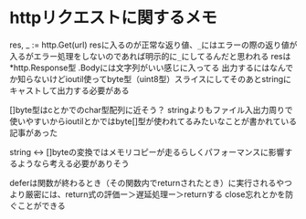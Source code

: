 # httpリクエストに関するメモ
res, _ := http.Get(url)
resに入るのが正常な返り値、`_`にはエラーの際の返り値が入るがエラー処理をしないのであれば明示的に`_`にしてるんだと思われる
resは*http.Response型
.Bodyには文字列がいい感じに入ってる
出力するにはなんでか知らないけどioutil使ってbyte型（uint8型）スライスにしてそのあとstringにキャストして出力する必要がある

[]byte型はcとかでのchar型配列に近そう？
stringよりもファイル入出力周りで使いやすいからioutilとかではbyte[]型が使われてるみたいなことが書かれている記事があった

string <-> []byteの変換ではメモリコピーが走るらしくパフォーマンスに影響するようなら考える必要がありそう

deferは関数が終わるとき（その関数内でreturnされたとき）に実行されるやつ
より厳密には、return式の評価ー＞遅延処理ー＞returnする
close忘れとかを防ぐことができる

